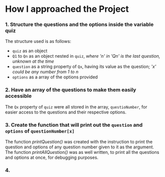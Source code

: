 # How I approached the Project
### 1. Structure the questions and the options inside the variable **quiz**

The structure used is as follows:

- `quiz` as an object
- `Q1` to `Qn` as an object nested in `quiz`, *where 'n' in 'Qn' is the last question, unknown at the time*
- `question` as a string property of `Qx`, having its value as the question; *'x' could be any number from 1 to n*
- `options` as a array of the options provided

### 2. Have an array of the questions to make them easily accessible
The `Qx` property of `quiz` were all stored in the array, `questioNumber`, for easier access to the questions and their respective options.

### 3. Create the function that will print out the `question` and `options` of `questionNumber[x]`
The function *printQuestion()* was created with the instruction to print the question and options of any question number given to it as the argument. The function *printAllQuestion()* was as well written, to print all the questions and options at once, for debugging purposes.

### 4. 
